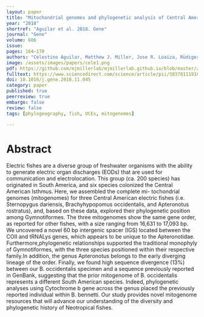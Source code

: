 ```yaml
---
layout: paper
title: "Mitochondrial genomes and phylogenetic analysis of Central American weakly-electric fishes: Apteronotus rostratus, Brachyhypopomus occidentalis and Sternopygus dariensis"
year: "2018"
shortref: "Aguilar et al. 2018. Gene"
journal: "Gene"
volume: 686
issue:
pages: 164–170
authors: "Celestino Aguilar, Matthew J. Miller, Jose R. Loaiza, Rüdiger Krahee, Luis F. DeLeón"
image: /assets/images/papers/cele1.png
pdf: https://github.com/mjmillerlab/mjmillerlab.github.io/blob/master/assets/pdfs/2018aguilar.pdf
fulltext: https://www.sciencedirect.com/science/article/pii/S0378111918311880
doi: 10.1016/j.gene.2018.11.045
category: paper
published: true
peerreview: true
embargo: false
review: false
tags: [phylogeography, fish, UCEs, mitogenomes]

---
```


# Abstract

Electric fishes are a diverse group of freshwater organisms with the ability to generate electric organ discharges (EODs) that are used for communication and electrolocation. This group (ca. 200 species) has originated in South America, and six species colonized the Central American Isthmus. Here, we assembled the complete mi- tochondrial genomes (mitogenomes) for three Central American electric fishes (i.e. Sternopygus dariensis, Brachyhypopomus occidentalis, and Apteronotus rostratus), and, based on these data, explored their phylogenetic position among Gymnotiformes. The three mitogenomes show the same gene order, as reported for other fishes, with a size ranging from 16,631 to 17,093 bp. We uncovered a novel 60 bp intergenic spacer (IGS) located between the COII and tRNALys genes, which appears to be unique to the Apteronotidae. Furthermore,phylogenetic relationships supported the traditional monophyly of Gymnotiformes, with the three species positioned within their respective family.In addition, the genus Apteronotus belongs to the early diverging lineage of the order. Finally, we found high sequence divergence (13%) between our B. occidentalis specimen and a sequence previously reported in GenBank, suggesting that the prior mitogenome of B. occidentalis represents a different South American species. Indeed, phylogenetic analyses using Cytochrome b gene across the genus placed the previously reported individual within B. bennetti. Our study provides novel mitogenome resources that will advance our understanding of the diversity and phylogenetic history of Neotropical fishes.
